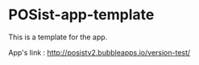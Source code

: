 # POSist-app-template

This is a template for the app.

App's link : http://posistv2.bubbleapps.io/version-test/
